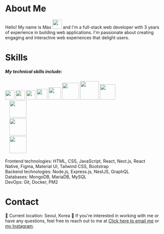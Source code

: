 <h1>About Me</h1>
Hello! My name is Max <img src="https://media0.giphy.com/media/hvRJCLFzcasrR4ia7z/giphy.gif" width="30px"> and I'm a full-stack web developer with 3 years of experience in building web applications. I'm passionate about creating engaging and interactive web experiences that delight users.
<h1>Skills</h1>
<h5>My technical skills include:</h5>
<code><img style="object-fit: cover" src="https://cdn.worldvectorlogo.com/logos/html-1.svg" width="30px"></code>
<code><img style="object-fit: cover" src="https://img2.freepng.fr/20180816/rcw/kisspng-cascading-style-sheets-logo-clip-art-css3-html-5b7617f67bd3d6.3499284915344660385072.jpg" width="30px"></code>
<code><img src="https://w1.pngwing.com/pngs/136/126/png-transparent-javascript-logo-angularjs-nodejs-computer-programming-web-development-computer-software-jquery-yellow.png" width="30px"></code>
<code><img src="https://upload.wikimedia.org/wikipedia/commons/thumb/a/a7/React-icon.svg/2300px-React-icon.svg.png" width="35px"></code>
<code><img src="https://miro.medium.com/v2/resize:fit:512/1*doAg1_fMQKWFoub-6gwUiQ.png" width="40px"></code>
<code><img src="https://vectorlogo.zone/logos/nodejs/nodejs-ar21.svg" width="55px"></code>
<code><img src="https://res.cloudinary.com/practicaldev/image/fetch/s--YbV36HLj--/c_imagga_scale,f_auto,fl_progressive,h_420,q_auto,w_1000/https://dev-to-uploads.s3.amazonaws.com/i/hpg6if7btrwilqkidqbe.png" width="60px"></code>
<code><img src="https://upload.wikimedia.org/wikipedia/commons/4/49/Redux.png" width="50px"></code>

<code>
  <img src="https://vectorlogo.zone/logos/git-scm/git-scm-ar21.svg" width="55px">
  <img src="https://vectorlogo.zone/logos/docker/docker-ar21.svg" width="55px">
  <img src="https://vectorlogo.zone/logos/pm2io/pm2io-ar21.svg" width="55px">
</code>
<p> Frontend technologies: HTML, CSS, JavaScript, React, Next.js, React Native, Figma, Material UI, Tailwind CSS, Bootstrap <br/>
Backend technologies: Node.js, Express.js, NestJS, GraphQL <br/>
Databases: MongoDB, MariaDB, MySQL <br/>
DevOps: Git, Docker, PM2</p>
<h1>Contact</h1>
📍   Current location: Seoul, Korea
📧   If you're interested in working with me or have any questions, feel free to reach out to me at <a href="mailto:yourali97@gmail.com">Click here to email me</a> or <a href="https://www.instagram.com/ali042477/" target="_blank">my Instagram</a>.
